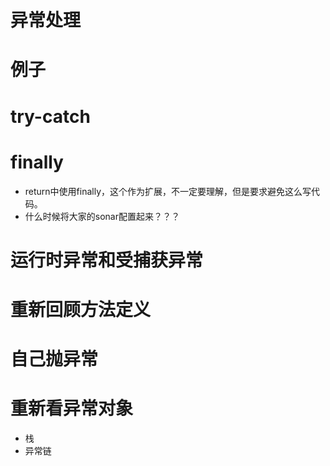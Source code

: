 # 异常处理

# 例子

# try-catch

# finally
  * return中使用finally，这个作为扩展，不一定要理解，但是要求避免这么写代码。
  * 什么时候将大家的sonar配置起来？？？

# 运行时异常和受捕获异常

# 重新回顾方法定义

# 自己抛异常

# 重新看异常对象
* 栈
* 异常链
